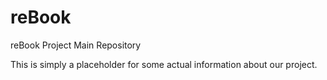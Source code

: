 reBook
======

reBook Project Main Repository

This is simply a placeholder for some actual information about our project.
